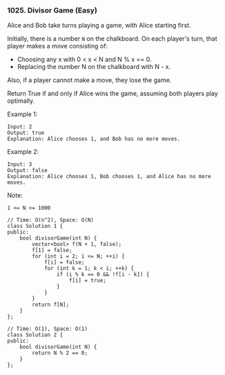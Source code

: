 ### 1025. Divisor Game (Easy)

Alice and Bob take turns playing a game, with Alice starting first.

Initially, there is a number ```N``` on the chalkboard.  On each player's turn, that player makes a move consisting of:

- Choosing any x with 0 < x < N and N % x == 0.
- Replacing the number N on the chalkboard with N - x.

Also, if a player cannot make a move, they lose the game.

Return True if and only if Alice wins the game, assuming both players play optimally.

 
Example 1:

```
Input: 2
Output: true
Explanation: Alice chooses 1, and Bob has no more moves.
```
Example 2:

```
Input: 3
Output: false
Explanation: Alice chooses 1, Bob chooses 1, and Alice has no more moves.
```

Note:

```
1 <= N <= 1000
```
```
// Time: O(n^2), Space: O(N)
class Solution 1 {
public:
    bool divisorGame(int N) {
        vector<bool> f(N + 1, false);
        f[1] = false;
        for (int i = 2; i <= N; ++i) {
            f[i] = false;
            for (int k = 1; k < i; ++k) {
                if (i % k == 0 && !f[i - k]) {
                    f[i] = true;
                }
            }
        }
        return f[N];
    }
};

// Time: O(1), Space: O(1)
class Solution 2 {
public:
    bool divisorGame(int N) {
        return N % 2 == 0;
    }
};
```
